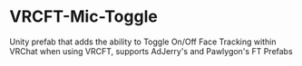 # VRCFT-Mic-Toggle
Unity prefab that adds the ability to Toggle On/Off Face Tracking within VRChat when using VRCFT, supports AdJerry's and Pawlygon's FT Prefabs
